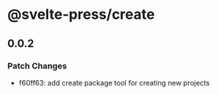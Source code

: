# @svelte-press/create

## 0.0.2

### Patch Changes

- f60ff63: add create package tool for creating new projects

